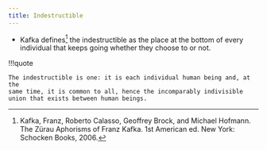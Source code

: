 ```yaml
---
title: Indestructible
---
```


- Kafka defines[^1] the indestructible as the place at the bottom of every individual
that keeps going whether they choose to or not.

!!!quote

    The indestructible is one: it is each individual human being and, at the
    same time, it is common to all, hence the incomparably indivisible
    union that exists between human beings.

[^1]: Kafka, Franz, Roberto Calasso, Geoffrey Brock, and Michael Hofmann. The Zürau Aphorisms of Franz Kafka. 1st American ed. New York: Schocken Books, 2006.
